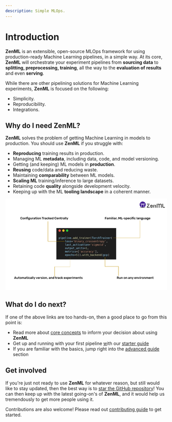 ```yaml
---
description: Simple MLOps.
---
```


# Introduction

**ZenML** is an extensible, open-source MLOps framework for using production-ready Machine Learning pipelines, in a simple way. At its core, **ZenML** will orchestrate your experiment pipelines from **sourcing data** to **splitting, preprocessing, training**, all the way to the **evaluation of results** and even **serving**.

While there are other pipelining solutions for Machine Learning experiments, **ZenML** is focused on the following:

* Simplicity.
* Reproducibility. 
* Integrations.

## Why do I need ZenML?

**ZenML** solves the problem of getting Machine Learning in models to production. You should use **ZenML** if you struggle with:

* **Reproducing** training results in production.
* Managing ML **metadata**, including data, code, and model versioning.
* Getting \(and keeping\) ML models in **production**.
* **Reusing** code/data and reducing waste.
* Maintaining **comparability** between ML models.
* **Scaling ML** training/inference to large datasets.
* Retaining code **quality** alongside development velocity.
* Keeping up with the ML **tooling landscape** in a coherent manner.

![How writing ML in ZenML code keeps your code production ready from the start](.gitbook/assets/zenml-deck-q2-21-3-.png)

## What do I do next?

If one of the above links are too hands-on, then a good place to go from this point is:

* Read more about [core concepts](core-concepts.md) to inform your decision about using **ZenML**
* Get up and running with your first pipeline [w](starter-guide/quickstart.md)ith our [starter guide](starter-guide/repository.md)
* If you are familiar with the basics, jump right into the [advanced guide](advanced-guide/inspecting-all-pipelines.md) section

## Get involved

If you're just not ready to use **ZenML** for whatever reason, but still would like to stay updated, then the best way is to [star the GitHub repository](https://github.com/maiot-io/zenml)! You can then keep up with the latest going-on's of **ZenML**, and it would help us tremendously to get more people using it.

Contributions are also welcome! Please read out [contributing guide](https://github.com/maiot-io/zenml/blob/main/CONTRIBUTING.md) to get started.

